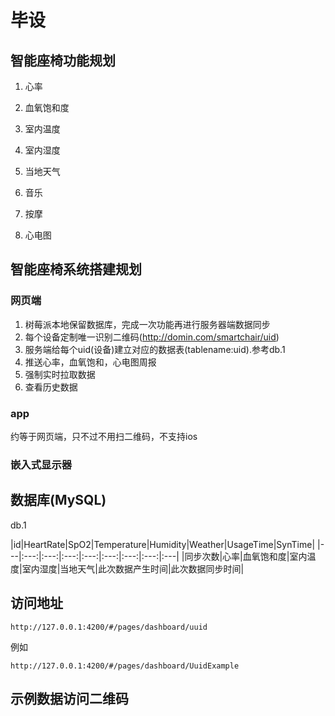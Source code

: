 # 毕设
## 智能座椅功能规划
1. 心率
2. 血氧饱和度
3. 室内温度
4. 室内湿度
5. 当地天气
6. 音乐

7. 按摩
8. 心电图

## 智能座椅系统搭建规划

### 网页端
1. 树莓派本地保留数据库，完成一次功能再进行服务器端数据同步
2. 每个设备定制唯一识别二维码(http://domin.com/smartchair/uid)
3. 服务端给每个uid(设备)建立对应的数据表(tablename:uid).参考db.1
4. 推送心率，血氧饱和，心电图周报
5. 强制实时拉取数据
6. 查看历史数据

### app

约等于网页端，只不过不用扫二维码，不支持ios

### 嵌入式显示器

## 数据库(MySQL)
db.1


  |id|HeartRate|SpO2|Temperature|Humidity|Weather|UsageTime|SynTime|
  |---|:---:|:---:|:---:|:---:|:---:|:---:|:---:|:---|
  |同步次数|心率|血氧饱和度|室内温度|室内湿度|当地天气|此次数据产生时间|此次数据同步时间|

## 访问地址
```
http://127.0.0.1:4200/#/pages/dashboard/uuid
```
例如
```
http://127.0.0.1:4200/#/pages/dashboard/UuidExample
```
## 示例数据访问二维码
